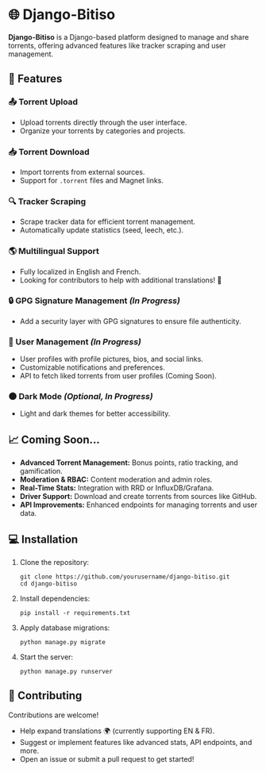 # 🌐 Django-Bitiso

**Django-Bitiso** is a Django-based platform designed to manage and share torrents, offering advanced features like tracker scraping and user management.

## 🚀 Features

### 📤 Torrent Upload
- Upload torrents directly through the user interface.
- Organize your torrents by categories and projects.

### 📥 Torrent Download
- Import torrents from external sources.
- Support for `.torrent` files and Magnet links.

### 🔍 Tracker Scraping
- Scrape tracker data for efficient torrent management.
- Automatically update statistics (seed, leech, etc.).

### 🌎 Multilingual Support
- Fully localized in English and French.
- Looking for contributors to help with additional translations! 🌟

### 🔒 GPG Signature Management *(In Progress)*
- Add a security layer with GPG signatures to ensure file authenticity.

### 👥 User Management *(In Progress)*
- User profiles with profile pictures, bios, and social links.
- Customizable notifications and preferences.
- API to fetch liked torrents from user profiles (Coming Soon).

### 🌑 Dark Mode *(Optional, In Progress)*
- Light and dark themes for better accessibility.

## 📈 Coming Soon...
- **Advanced Torrent Management:** Bonus points, ratio tracking, and gamification.
- **Moderation & RBAC:** Content moderation and admin roles.
- **Real-Time Stats:** Integration with RRD or InfluxDB/Grafana.
- **Driver Support:** Download and create torrents from sources like GitHub.
- **API Improvements:** Enhanced endpoints for managing torrents and user data.

## 💻 Installation

1. Clone the repository:
   ```
   git clone https://github.com/yourusername/django-bitiso.git
   cd django-bitiso
   ```
2. Install dependencies:
   ```
   pip install -r requirements.txt
   ```
3. Apply database migrations:
   ```
   python manage.py migrate
   ```
4. Start the server:
   ```
   python manage.py runserver
   ```

## 🌟 Contributing

Contributions are welcome!
- Help expand translations 🌍 (currently supporting EN & FR).
- Suggest or implement features like advanced stats, API endpoints, and more.
- Open an issue or submit a pull request to get started!

